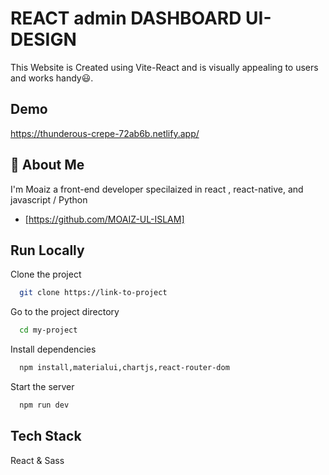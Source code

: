 
# REACT admin DASHBOARD UI-DESIGN



This Website is Created using Vite-React and is visually appealing to users and works handy😃.



## Demo


https://thunderous-crepe-72ab6b.netlify.app/
## 🚀 About Me
I'm Moaiz a front-end developer specilaized in react , react-native, and javascript / Python 



- [https://github.com/MOAIZ-UL-ISLAM]

## Run Locally

Clone the project

```bash
  git clone https://link-to-project
```

Go to the project directory

```bash
  cd my-project
```

Install dependencies

```bash
  npm install,materialui,chartjs,react-router-dom
```

Start the server

```bash
  npm run dev
```


## Tech Stack

 React & Sass 


